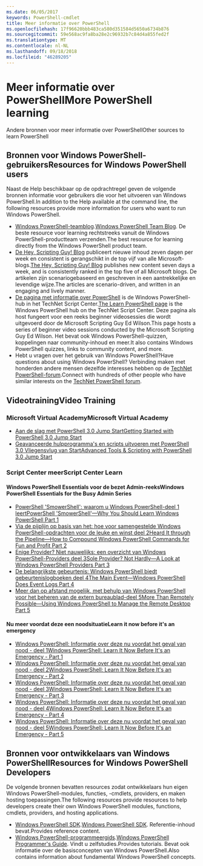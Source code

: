 ```yaml
---
ms.date: 06/05/2017
keywords: PowerShell-cmdlet
title: Meer informatie over PowerShell
ms.openlocfilehash: 17f96620bbb483ca580d351584d5650a6734b876
ms.sourcegitcommit: 59e568ac9fa8ba28e2c96932b7c84d4a855fed2f
ms.translationtype: MT
ms.contentlocale: nl-NL
ms.lasthandoff: 09/18/2018
ms.locfileid: "46289205"
---
```

# <a name="more-powershell-learning"></a><span data-ttu-id="ff8d1-103">Meer informatie over PowerShell</span><span class="sxs-lookup"><span data-stu-id="ff8d1-103">More PowerShell learning</span></span>

<span data-ttu-id="ff8d1-104">Andere bronnen voor meer informatie over PowerShell</span><span class="sxs-lookup"><span data-stu-id="ff8d1-104">Other sources to learn PowerShell</span></span>

## <a name="resources-for-windows-powershell-users"></a><span data-ttu-id="ff8d1-105">Bronnen voor Windows PowerShell-gebruikers</span><span class="sxs-lookup"><span data-stu-id="ff8d1-105">Resources for Windows PowerShell users</span></span>

<span data-ttu-id="ff8d1-106">Naast de Help beschikbaar op de opdrachtregel geven de volgende bronnen informatie voor gebruikers die voor het uitvoeren van Windows PowerShell.</span><span class="sxs-lookup"><span data-stu-id="ff8d1-106">In addition to the Help available at the command line, the following resources provide more information for users who want to run Windows PowerShell.</span></span>

- <span data-ttu-id="ff8d1-107">[Windows PowerShell-teamblog](https://blogs.msdn.microsoft.com/powershell/).</span><span class="sxs-lookup"><span data-stu-id="ff8d1-107">[Windows PowerShell Team Blog](https://blogs.msdn.microsoft.com/powershell/).</span></span> <span data-ttu-id="ff8d1-108">De beste resource voor learning rechtstreeks vanuit de Windows PowerShell-productteam verzenden.</span><span class="sxs-lookup"><span data-stu-id="ff8d1-108">The best resource for learning directly from the Windows PowerShell product team.</span></span>
- <span data-ttu-id="ff8d1-109">[De Hey, Scripting Guy! Blog](https://blogs.technet.microsoft.com/heyscriptingguy/) publiceert nieuwe inhoud zeven dagen per week en consistent is gerangschikt in de top vijf van alle Microsoft-blogs.</span><span class="sxs-lookup"><span data-stu-id="ff8d1-109">[The Hey, Scripting Guy! Blog](https://blogs.technet.microsoft.com/heyscriptingguy/) publishes new content seven days a week, and is consistently ranked in the top five of all Microsoft blogs.</span></span> <span data-ttu-id="ff8d1-110">De artikelen zijn scenariogebaseerd en geschreven in een aantrekkelijke en levendige wijze.</span><span class="sxs-lookup"><span data-stu-id="ff8d1-110">The articles are scenario-driven, and written in an engaging and lively manner.</span></span>
- <span data-ttu-id="ff8d1-111">[De pagina met informatie over PowerShell](https://blogs.technet.microsoft.com/heyscriptingguy/2015/01/04/weekend-scripter-the-best-ways-to-learn-powershell/) is de Windows PowerShell-hub in het TechNet Script Center.</span><span class="sxs-lookup"><span data-stu-id="ff8d1-111">[The Learn PowerShell page](https://blogs.technet.microsoft.com/heyscriptingguy/2015/01/04/weekend-scripter-the-best-ways-to-learn-powershell/) is the Windows PowerShell hub on the TechNet Script Center.</span></span> <span data-ttu-id="ff8d1-112">Deze pagina als host fungeert voor een reeks beginner videosessies die wordt uitgevoerd door de Microsoft Scripting Guy Ed Wilson.</span><span class="sxs-lookup"><span data-stu-id="ff8d1-112">This page hosts a series of beginner video sessions conducted by the Microsoft Scripting Guy Ed Wilson.</span></span> <span data-ttu-id="ff8d1-113">Het bevat ook Windows PowerShell-quizzen, koppelingen naar community-inhoud en meer.</span><span class="sxs-lookup"><span data-stu-id="ff8d1-113">It also contains Windows PowerShell quizzes, links to community content, and more.</span></span>
- <span data-ttu-id="ff8d1-114">Hebt u vragen over het gebruik van Windows PowerShell?</span><span class="sxs-lookup"><span data-stu-id="ff8d1-114">Have questions about using Windows PowerShell?</span></span> <span data-ttu-id="ff8d1-115">Verbinding maken met honderden andere mensen dezelfde interesses hebben op de [TechNet PowerShell-forum](https://social.technet.microsoft.com/Forums/home?forum=winserverpowershell).</span><span class="sxs-lookup"><span data-stu-id="ff8d1-115">Connect with hundreds of other people who have similar interests on the [TechNet PowerShell forum](https://social.technet.microsoft.com/Forums/home?forum=winserverpowershell).</span></span>

## <a name="video-training"></a><span data-ttu-id="ff8d1-116">Videotraining</span><span class="sxs-lookup"><span data-stu-id="ff8d1-116">Video Training</span></span>

### <a name="microsoft-virtual-academy"></a><span data-ttu-id="ff8d1-117">Microsoft Virtual Academy</span><span class="sxs-lookup"><span data-stu-id="ff8d1-117">Microsoft Virtual Academy</span></span>

- [<span data-ttu-id="ff8d1-118">Aan de slag met PowerShell 3.0 Jump Start</span><span class="sxs-lookup"><span data-stu-id="ff8d1-118">Getting Started with PowerShell 3.0 Jump Start</span></span>](https://mva.microsoft.com/en-US/training-courses/getting-started-with-powershell-30-jump-start-8276)
- [<span data-ttu-id="ff8d1-119">Geavanceerde hulpprogramma's en scripts uitvoeren met PowerShell 3.0 Vliegensvlug van Start</span><span class="sxs-lookup"><span data-stu-id="ff8d1-119">Advanced Tools & Scripting with PowerShell 3.0 Jump Start</span></span>](https://mva.microsoft.com/en-US/training-courses/advanced-tools-scripting-with-powershell-30-jump-start-8277)

### <a name="script-center-learn"></a><span data-ttu-id="ff8d1-120">Script Center meer</span><span class="sxs-lookup"><span data-stu-id="ff8d1-120">Script Center Learn</span></span>

#### <a name="windows-powershell-essentials-for-the-busy-admin-series"></a><span data-ttu-id="ff8d1-121">Windows PowerShell Essentials voor de bezet Admin-reeks</span><span class="sxs-lookup"><span data-stu-id="ff8d1-121">Windows PowerShell Essentials for the Busy Admin Series</span></span>

- [<span data-ttu-id="ff8d1-122">PowerShell 'SmowerShell': waarom u Windows PowerShell-deel 1 leert</span><span class="sxs-lookup"><span data-stu-id="ff8d1-122">PowerShell 'SmowerShell'—Why You Should Learn Windows PowerShell Part 1</span></span>](http://dlbmodigital.microsoft.com/webcasts/wmv/23976_Dnl_L.wmv)
- [<span data-ttu-id="ff8d1-123">Via de pijplijn op basis van het: hoe voor samengestelde Windows PowerShell-opdrachten voor de leuke en winst deel 2</span><span class="sxs-lookup"><span data-stu-id="ff8d1-123">Heard It through the Pipeline—How to Compound Windows PowerShell Commands for Fun and Profit Part 2</span></span>](http://dlbmodigital.microsoft.com/webcasts/wmv/23977_Dnl_L.wmv)
- [<span data-ttu-id="ff8d1-124">Enige Provider? Niet nauwelijks: een overzicht van Windows PowerShell-Providers deel 3</span><span class="sxs-lookup"><span data-stu-id="ff8d1-124">Sole Provider? Not Hardly—A Look at Windows PowerShell Providers Part 3</span></span>](http://dlbmodigital.microsoft.com/webcasts/wmv/23978_Dnl_L.wmv)
- [<span data-ttu-id="ff8d1-125">De belangrijkste gebeurtenis: Windows PowerShell biedt gebeurtenislogboeken deel 4</span><span class="sxs-lookup"><span data-stu-id="ff8d1-125">The Main Event—Windows PowerShell Does Event Logs Part 4</span></span>](http://dlbmodigital.microsoft.com/webcasts/wmv/23979_Dnl_L.wmv)
- [<span data-ttu-id="ff8d1-126">Meer dan op afstand mogelijk, met behulp van Windows PowerShell voor het beheren van de extern bureaublad-deel 5</span><span class="sxs-lookup"><span data-stu-id="ff8d1-126">More Than Remotely Possible—Using Windows PowerShell to Manage the Remote Desktop Part 5</span></span>](http://dlbmodigital.microsoft.com/webcasts/wmv/23980_Dnl_L.wmv)

#### <a name="learn-it-now-before-its-an-emergency"></a><span data-ttu-id="ff8d1-127">Nu meer voordat deze een noodsituatie</span><span class="sxs-lookup"><span data-stu-id="ff8d1-127">Learn it now before it's an emergency</span></span>

- [<span data-ttu-id="ff8d1-128">Windows PowerShell: Informatie over deze nu voordat het geval van nood - deel 1</span><span class="sxs-lookup"><span data-stu-id="ff8d1-128">Windows PowerShell: Learn It Now Before It's an Emergency - Part 1</span></span>](http://dlbmodigital.microsoft.com/webcasts/wmv/1032481530_Dnl_L.wmv)
- [<span data-ttu-id="ff8d1-129">Windows PowerShell: Informatie over deze nu voordat het geval van nood - deel 2</span><span class="sxs-lookup"><span data-stu-id="ff8d1-129">Windows PowerShell: Learn It Now Before It's an Emergency - Part 2</span></span>](http://dlbmodigital.microsoft.com/webcasts/wmv/1032481542_Dnl_L.wmv)
- [<span data-ttu-id="ff8d1-130">Windows PowerShell: Informatie over deze nu voordat het geval van nood - deel 3</span><span class="sxs-lookup"><span data-stu-id="ff8d1-130">Windows PowerShell: Learn It Now Before It's an Emergency - Part 3</span></span>](http://dlbmodigital.microsoft.com/webcasts/wmv/1032481548_Dnl_L.wmv)
- [<span data-ttu-id="ff8d1-131">Windows PowerShell: Informatie over deze nu voordat het geval van nood - deel 4</span><span class="sxs-lookup"><span data-stu-id="ff8d1-131">Windows PowerShell: Learn It Now Before It's an Emergency - Part 4</span></span>](http://dlbmodigital.microsoft.com/webcasts/wmv/1032481552_Dnl_L.wmv)
- [<span data-ttu-id="ff8d1-132">Windows PowerShell: Informatie over deze nu voordat het geval van nood - deel 5</span><span class="sxs-lookup"><span data-stu-id="ff8d1-132">Windows PowerShell: Learn It Now Before It's an Emergency - Part 5</span></span>](http://dlbmodigital.microsoft.com/webcasts/wmv/1032481554_Dnl_L.wmv)

## <a name="resources-for-windows-powershell-developers"></a><span data-ttu-id="ff8d1-133">Bronnen voor ontwikkelaars van Windows PowerShell</span><span class="sxs-lookup"><span data-stu-id="ff8d1-133">Resources for Windows PowerShell Developers</span></span>

<span data-ttu-id="ff8d1-134">De volgende bronnen bevatten resources zodat ontwikkelaars hun eigen Windows PowerShell-modules, functies, -cmdlets, providers, en maken hosting toepassingen.</span><span class="sxs-lookup"><span data-stu-id="ff8d1-134">The following resources provide resources to help developers create their own Windows PowerShell modules, functions, cmdlets, providers, and hosting applications.</span></span>

- <span data-ttu-id="ff8d1-135">[Windows PowerShell SDK](http://go.microsoft.com/fwlink/p/?LinkID=89595).</span><span class="sxs-lookup"><span data-stu-id="ff8d1-135">[Windows PowerShell SDK](http://go.microsoft.com/fwlink/p/?LinkID=89595).</span></span> <span data-ttu-id="ff8d1-136">Referentie-inhoud bevat.</span><span class="sxs-lookup"><span data-stu-id="ff8d1-136">Provides reference content.</span></span>
- <span data-ttu-id="ff8d1-137">[Windows PowerShell-programmeergids](http://go.microsoft.com/fwlink/p/?LinkID=89596).</span><span class="sxs-lookup"><span data-stu-id="ff8d1-137">[Windows PowerShell Programmer's Guide](http://go.microsoft.com/fwlink/p/?LinkID=89596).</span></span> <span data-ttu-id="ff8d1-138">Vindt u zelfstudies.</span><span class="sxs-lookup"><span data-stu-id="ff8d1-138">Provides tutorials.</span></span> <span data-ttu-id="ff8d1-139">Bevat ook informatie over de basisconcepten van Windows PowerShell.</span><span class="sxs-lookup"><span data-stu-id="ff8d1-139">Also contains information about fundamental Windows PowerShell concepts.</span></span>
